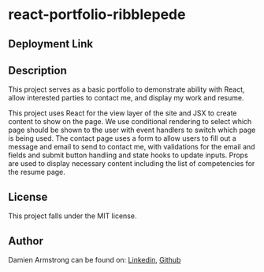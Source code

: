 # react-portfolio-ribblepede

## Deployment Link


## Description
This project serves as a basic portfolio to demonstrate ability with React, allow interested parties to contact me, and display my work and resume.

This project uses React for the view layer of the site and JSX to create content to show on the page. We use conditional rendering to select which page should be shown to the user with event handlers to switch which page is being used. The contact page uses a form to allow users to fill out a message and email to send to contact me, with validations for the email and fields and submit button handling and state hooks to update inputs. Props are used to display necessary content including the list of competencies for the resume page. 

## License
This project falls under the MIT license.

## Author
Damien Armstrong can be found on: <a href="https://www.linkedin.com/in/damien-armstrong-412319138/">Linkedin</a>, <a href="https://github.com/pirosvs">Github</a>